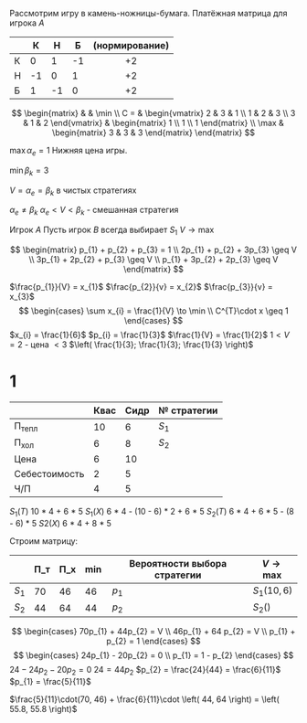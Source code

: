 Рассмотрим игру в камень-ножницы-бумага.
Платёжная матрица для игрока $A$

|     | К   | Н   | Б   | (нормирование) |
| --- | --- | --- | --- | :------------: |
| К   | 0   | 1   | -1  |       +2       |
| Н   | -1  | 0   | 1   |       +2       |
| Б   | 1   | -1  | 0   |       +2       |
$$
\begin{matrix}
 &  & \min \\
C = & \begin{vmatrix}
2 & 3 & 1 \\
1 & 2 & 3 \\
3 & 1 & 2
\end{vmatrix} & \begin{matrix}
1 \\
1 \\
1
\end{matrix} \\
\max & \begin{matrix}
3 & 3 & 3
\end{matrix}
\end{matrix}
$$

$\max \alpha_{e} = 1$
Нижняя цена игры.

$\min \beta_{k} = 3$

$V = \alpha_{e} = \beta_{k}$ в чистых стратегиях

$\alpha_{e} \neq \beta_{k}$
$\alpha_{e} < V < \beta_{k}$ - смешанная стратегия

Игрок $A$
Пусть игрок $B$ всегда выбирает $S_{1}$
$V \to \max$

$$
\begin{matrix}
p_{1} + p_{2} + p_{3} = 1 \\
2p_{1} + p_{2} + 3p_{3} \geq V \\
3p_{1} + 2p_{2} + p_{3} \geq V \\
p_{1} + 3p_{2} + 2p_{3} \geq V
\end{matrix}
$$



$\frac{p_{1}}{V} = x_{1}$
$\frac{p_{2}}{v} = x_{2}$
$\frac{p_{3}}{v} = x_{3}$
$$
\begin{cases}
\sum x_{i} = \frac{1}{V} \to \min \\
C^{T}\cdot x \geq 1
\end{cases} 
$$
$x_{i} = \frac{1}{6}$
$p_{i} = \frac{1}{3}$
$\frac{1}{V} = \frac{1}{2}$
$1 < V = 2$ - цена $< 3$
$\left( \frac{1}{3}; \frac{1}{3}; \frac{1}{3} \right)$



# 1

|                        | Квас | Сидр | № стратегии |
| ---------------------- | ---- | ---- | ----------- |
| $\text{П}_\text{тепл}$ | 10   | 6    | $S_{1}$     |
| $\text{П}_\text{хол}$  | 6    | 8    | $S_{2}$     |
| Цена                   | 6    | 10   |             |
| Себестоимость          | 2    | 5    |             |
| Ч/П                    | 4    | 5    |             |
$S_{1} (Т)$
	10 * 4 + 6 * 5
$S_{1} (Х)$
	6 * 4 - (10 - 6) * 2 + 6 * 5
$S_{2}(Т)$
	6 * 4 + 6 * 5 - (8 - 6) * 5
$S2(Х)$
	6 * 4 + 8 * 5

Строим матрицу:

|         | П_т | П_х | $\min$ | Вероятности выбора стратегии | $V \to \max$                |
| ------- | --- | --- | ------ | ---------------------------- | --------------------------- |
| $S_{1}$ | 70  | 46  | 46     | $p_{1}$                      | $S_{1}\left( 10, 6 \right)$ |
| $S_{2}$ | 44  | 64  | 44     | $p_{2}$                      | $S_{2}\left(  \right)$      |
$$
\begin{cases}
70p_{1} + 44p_{2} = V \\
46p_{1} + 64 p_{2} = V \\
p_{1} + p_{2} = 1
\end{cases}
$$
$$
\begin{cases}
24p_{1} - 20p_{2} = 0 \\
p_{1} = 1 - p_{2}
\end{cases}
$$
$24 - 24p_{2} - 20p_{2} = 0$
$24 = 44 p_{2}$
$p_{2} = \frac{24}{44} = \frac{6}{11}$
$p_{1} = \frac{5}{11}$


$\frac{5}{11}\cdot(70, 46) + \frac{6}{11}\cdot \left( 44, 64 \right) = \left( 55.8, 55.8 \right)$
